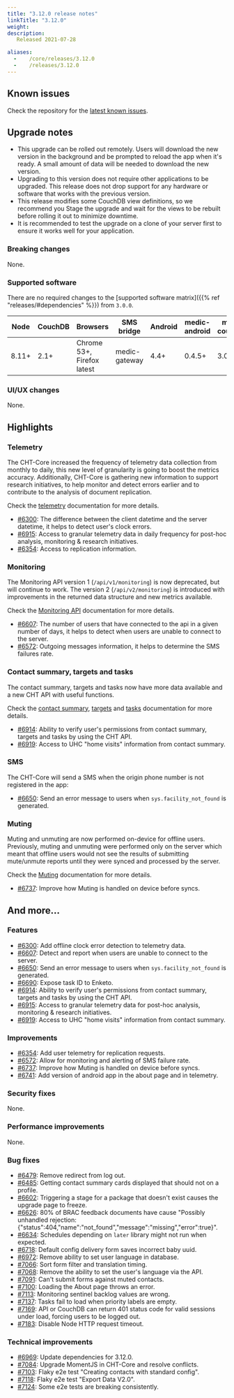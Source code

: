 ```yaml
---
title: "3.12.0 release notes"
linkTitle: "3.12.0"
weight:
description: 
   Released 2021-07-28

aliases:
  -    /core/releases/3.12.0
  -    /releases/3.12.0
---
```


## Known issues

Check the repository for the [latest known issues](https://github.com/medic/cht-core/issues?q=is%3Aissue+label%3A%22Affects%3A+3.12.0%22).

## Upgrade notes

- This upgrade can be rolled out remotely. Users will download the new version in the background and be prompted to reload the app when it's ready. A small amount of data will be needed to download the new version.
- Upgrading to this version does not require other applications to be upgraded. This release does not drop support for any hardware or software that works with the previous version.
- This release modifies some CouchDB view definitions, so we recommend you Stage the upgrade and wait for the views to be rebuilt before rolling it out to minimize downtime.
- It is recommended to test the upgrade on a clone of your server first to ensure it works well for your application.

### Breaking changes

None.

### Supported software

There are no required changes to the [supported software matrix]({{% ref "releases/#dependencies" %}})
 from `3.0.0`.

| Node | CouchDB | Browsers | SMS bridge | Android | medic-android | medic-couch2pg |
|----|----|----|----|----|----|---|
| 8.11+ | 2.1+ | Chrome 53+, Firefox latest | medic-gateway | 4.4+ | 0.4.5+ | 3.0+ |

### UI/UX changes

None.

## Highlights

### Telemetry

The CHT-Core increased the frequency of telemetry data collection from monthly to daily, this new level of granularity is going to boost the metrics accuracy. Additionally, CHT-Core is gathering new information to support research initiatives, to help monitor and detect errors earlier and to contribute to the analysis of document replication.

Check the [telemetry](https://docs.communityhealthtoolkit.org/apps/guides/performance/telemetry/) documentation for more details.

- [#6300](https://github.com/medic/cht-core/issues/6300): The difference between the client datetime and the server datetime, it helps to detect user's clock errors.
- [#6915](https://github.com/medic/cht-core/issues/6915): Access to granular telemetry data in daily frequency for post-hoc analysis, monitoring & research initiatives.
- [#6354](https://github.com/medic/cht-core/issues/6354): Access to replication information.

### Monitoring

The Monitoring API version 1 (`/api/v1/monitoring`) is now deprecated, but will continue to work. The version 2 (`/api/v2/monitoring`) is introduced with improvements in the returned data structure and new metrics available.

Check the [Monitoring API](https://docs.communityhealthtoolkit.org/apps/reference/api/#get-apiv2monitoring) documentation for more details.

- [#6607](https://github.com/medic/cht-core/issues/6607): The number of users that have connected to the api in a given number of days, it helps to detect when users are unable to connect to the server.
- [#6572](https://github.com/medic/cht-core/issues/6572): Outgoing messages information, it helps to determine the SMS failures rate.

### Contact summary, targets and tasks

The contact summary, targets and tasks now have more data available and a new CHT API with useful functions.

Check the [contact summary](https://docs.communityhealthtoolkit.org/apps/reference/contact-page/), [targets](https://docs.communityhealthtoolkit.org/apps/reference/targets/) and [tasks](https://docs.communityhealthtoolkit.org/apps/reference/tasks/) documentation for more details.

- [#6914](https://github.com/medic/cht-core/issues/6914): Ability to verify user's permissions from contact summary, targets and tasks by using the CHT API.
- [#6919](https://github.com/medic/cht-core/issues/6919): Access to UHC "home visits" information from contact summary.

### SMS

The CHT-Core will send a SMS when the origin phone number is not registered in the app:

- [#6650](https://github.com/medic/cht-core/issues/6650): Send an error message to users when `sys.facility_not_found` is generated.

### Muting

Muting and unmuting are now performed on-device for offline users. Previously, muting and unmuting were performed only on the server which meant that offline users would not see the results of submitting mute/unmute reports until they were synced and processed by the server.

Check the [Muting](https://docs.communityhealthtoolkit.org/apps/reference/app-settings/transitions/#muting) documentation for more details.

- [#6737](https://github.com/medic/cht-core/issues/6737): Improve how Muting is handled on device before syncs.

## And more...

### Features

- [#6300](https://github.com/medic/cht-core/issues/6300): Add offline clock error detection to telemetry data.
- [#6607](https://github.com/medic/cht-core/issues/6607): Detect and report when users are unable to connect to the server.
- [#6650](https://github.com/medic/cht-core/issues/6650): Send an error message to users when `sys.facility_not_found` is generated.
- [#6690](https://github.com/medic/cht-core/issues/6690): Expose task ID to Enketo.
- [#6914](https://github.com/medic/cht-core/issues/6914): Ability to verify user's permissions from contact summary, targets and tasks by using the CHT API.
- [#6915](https://github.com/medic/cht-core/issues/6915): Access to granular telemetry data for post-hoc analysis, monitoring & research initiatives.
- [#6919](https://github.com/medic/cht-core/issues/6919): Access to UHC "home visits" information from contact summary.

### Improvements

- [#6354](https://github.com/medic/cht-core/issues/6354): Add user telemetry for replication requests.
- [#6572](https://github.com/medic/cht-core/issues/6572): Allow for monitoring and alerting of SMS failure rate.
- [#6737](https://github.com/medic/cht-core/issues/6737): Improve how Muting is handled on device before syncs.
- [#6741](https://github.com/medic/cht-core/issues/6741): Add version of android app in the about page and in telemetry.

### Security fixes

None.

### Performance improvements

None.

### Bug fixes

- [#6479](https://github.com/medic/cht-core/issues/6479): Remove redirect from log out.
- [#6485](https://github.com/medic/cht-core/issues/6485): Getting contact summary cards displayed that should not on a profile.
- [#6602](https://github.com/medic/cht-core/issues/6602): Triggering a stage for a package that doesn't exist causes the upgrade page to freeze.
- [#6626](https://github.com/medic/cht-core/issues/6626): 80% of BRAC feedback documents have cause "Possibly unhandled rejection: {"status":404,"name":"not_found","message":"missing","error":true}".
- [#6634](https://github.com/medic/cht-core/issues/6634): Schedules depending on `later` library might not run when expected.
- [#6718](https://github.com/medic/cht-core/issues/6718): Default config delivery form saves incorrect baby uuid.
- [#6972](https://github.com/medic/cht-core/issues/6972): Remove ability to set user language in database.
- [#7066](https://github.com/medic/cht-core/issues/7066): Sort form filter and translation timing.
- [#7068](https://github.com/medic/cht-core/issues/7068): Remove the ability to set the user's language via the API.
- [#7091](https://github.com/medic/cht-core/issues/7091): Can't submit forms against muted contacts.
- [#7100](https://github.com/medic/cht-core/issues/7100): Loading the About page throws an error.
- [#7113](https://github.com/medic/cht-core/issues/7113): Monitoring sentinel backlog values are wrong.
- [#7137](https://github.com/medic/cht-core/issues/7137): Tasks fail to load when priority labels are empty.
- [#7169](https://github.com/medic/cht-core/issues/7169): API or CouchDB can return 401 status code for valid sessions under load, forcing users to be logged out.
- [#7183](https://github.com/medic/cht-core/issues/7183): Disable Node HTTP request timeout.

### Technical improvements

- [#6969](https://github.com/medic/cht-core/issues/6969): Update dependencies for 3.12.0.
- [#7084](https://github.com/medic/cht-core/issues/7084): Upgrade MomentJS in CHT-Core and resolve conflicts.
- [#7103](https://github.com/medic/cht-core/issues/7103): Flaky e2e test "Creating contacts with standard config".
- [#7118](https://github.com/medic/cht-core/issues/7118): Flaky e2e test "Export Data V2.0".
- [#7124](https://github.com/medic/cht-core/issues/7124): Some e2e tests are breaking consistently.
